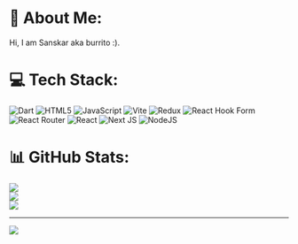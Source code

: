 # 💫 About Me:
Hi, I am Sanskar aka burrito :).


# 💻 Tech Stack:
![Dart](https://img.shields.io/badge/dart-%230175C2.svg?style=for-the-badge&logo=dart&logoColor=white) ![HTML5](https://img.shields.io/badge/html5-%23E34F26.svg?style=for-the-badge&logo=html5&logoColor=white) ![JavaScript](https://img.shields.io/badge/javascript-%23323330.svg?style=for-the-badge&logo=javascript&logoColor=%23F7DF1E) ![Vite](https://img.shields.io/badge/vite-%23646CFF.svg?style=for-the-badge&logo=vite&logoColor=white) ![Redux](https://img.shields.io/badge/redux-%23593d88.svg?style=for-the-badge&logo=redux&logoColor=white) ![React Hook Form](https://img.shields.io/badge/React%20Hook%20Form-%23EC5990.svg?style=for-the-badge&logo=reacthookform&logoColor=white) ![React Router](https://img.shields.io/badge/React_Router-CA4245?style=for-the-badge&logo=react-router&logoColor=white) ![React](https://img.shields.io/badge/react-%2320232a.svg?style=for-the-badge&logo=react&logoColor=%2361DAFB) ![Next JS](https://img.shields.io/badge/Next-black?style=for-the-badge&logo=next.js&logoColor=white) ![NodeJS](https://img.shields.io/badge/node.js-6DA55F?style=for-the-badge&logo=node.js&logoColor=white)
# 📊 GitHub Stats:
![](https://github-readme-stats.vercel.app/api?username=burr1to&theme=dark&hide_border=false&include_all_commits=true&count_private=true)<br/>
![](https://github-readme-streak-stats.herokuapp.com/?user=burr1to&theme=dark&hide_border=false)<br/>
![](https://github-readme-stats.vercel.app/api/top-langs/?username=burr1to&theme=dark&hide_border=false&include_all_commits=true&count_private=true&layout=compact)

---
[![](https://visitcount.itsvg.in/api?id=burr1to&icon=0&color=0)](https://visitcount.itsvg.in)

<!-- Proudly created with GPRM ( https://gprm.itsvg.in ) -->
